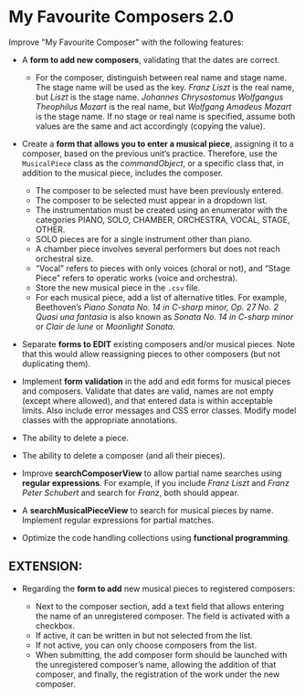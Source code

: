 # My Favourite Composers 2.0

Improve "My Favourite Composer" with the following features:

* A **form to add new composers**, validating that the dates are correct.

  * For the composer, distinguish between real name and stage name. The stage name will be used as the key. *Franz Liszt* is the real name, but *Liszt* is the stage name. *Johannes Chrysostomus Wolfgangus Theophilus Mozart* is the real name, but *Wolfgang Amadeus Mozart* is the stage name. If no stage or real name is specified, assume both values are the same and act accordingly (copying the value).
* Create a **form that allows you to enter a musical piece**, assigning it to a composer, based on the previous unit’s practice. Therefore, use the `MusicalPiece` class as the *commandObject*, or a specific class that, in addition to the musical piece, includes the composer.

  * The composer to be selected must have been previously entered.
  * The composer to be selected must appear in a dropdown list.
  * The instrumentation must be created using an enumerator with the categories PIANO, SOLO, CHAMBER, ORCHESTRA, VOCAL, STAGE, OTHER.
  * SOLO pieces are for a single instrument other than piano.
  * A chamber piece involves several performers but does not reach orchestral size.
  * “Vocal” refers to pieces with only voices (choral or not), and “Stage Piece” refers to operatic works (voice and orchestra).
  * Store the new musical piece in the `.csv` file.
  * For each musical piece, add a list of alternative titles. For example, Beethoven’s *Piano Sonata No. 14 in C-sharp minor, Op. 27 No. 2 Quasi una fantasia* is also known as *Sonata No. 14 in C-sharp minor* or *Clair de lune* or *Moonlight Sonata*.
* Separate **forms to EDIT** existing composers and/or musical pieces. Note that this would allow reassigning pieces to other composers (but not duplicating them).
* Implement **form validation** in the add and edit forms for musical pieces and composers. Validate that dates are valid, names are not empty (except where allowed), and that entered data is within acceptable limits. Also include error messages and CSS error classes. Modify model classes with the appropriate annotations.
* The ability to delete a piece.
* The ability to delete a composer (and all their pieces).
* Improve **searchComposerView** to allow partial name searches using **regular expressions**. For example, if you include *Franz Liszt* and *Franz Peter Schubert* and search for *Franz*, both should appear.
* A **searchMusicalPieceView** to search for musical pieces by name. Implement regular expressions for partial matches.
* Optimize the code handling collections using **functional programming**.

## EXTENSION:

* Regarding the **form to add** new musical pieces to registered composers:

  * Next to the composer section, add a text field that allows entering the name of an unregistered composer. The field is activated with a checkbox.
  * If active, it can be written in but not selected from the list.
  * If not active, you can only choose composers from the list.
  * When submitting, the add composer form should be launched with the unregistered composer’s name, allowing the addition of that composer, and finally, the registration of the work under the new composer.
